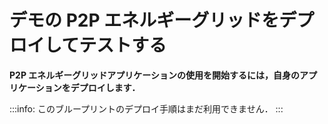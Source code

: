 # デモの P2P エネルギーグリッドをデプロイしてテストする
<!-- # Deploy and test the P2P energy grid demo -->

**P2P エネルギーグリッドアプリケーションの使用を開始するには，自身のアプリケーションをデプロイします．**
<!-- **To start using the P2P energy grid app, deploy your own application.** -->

:::info:
このブループリントのデプロイ手順はまだ利用できません．
:::
<!-- :::info: -->
<!-- Deployment instructions are not yet available for this blueprint. -->
<!-- ::: -->

<!-- ## 前提条件 -->
<!-- ## Prerequisites -->

<!-- P2Pエネルギーグリッドアプリケーションをデプロイするには，次のものが必要です． -->
<!-- To deploy the P2P energy grid app, you must have the following: -->

<!-- ### ハードウェア -->
<!-- ### Hardware -->

<!-- - エネルギー源，生産者，および消費者はRaspberry Pi（ラズパイ）で実行できます -->
<!-- - The sources, producers, and consumers can run on Raspberry Pis (RPi) -->
<!-- - グリッドは，Web API，データベースストレージ，およびバックグラウンドタスクが可能なサーバーで実行する必要があります． -->
<!-- - The grid must be run on a server that's capable of web APIs, database storage and background tasks -->

<!-- ### ソフトウェア -->
<!-- ### Software -->

<!-- - [Node.js](https://nodejs.org/) -->

<!-- - [MAM（マスクされた認証済みメッセージング）](https://github.com/iotaledger/mam.client.js) -->
<!-- - [MAM (Masked Authenticated Messaging)](https://github.com/iotaledger/mam.client.js) -->

<!-- 次のいずれかのクラウドサービスまたはローカルサーバーから選択します． -->
<!-- Choose from one of the following cloud services or a local server: -->

<!-- - Amazon -->
  <!-- * [Webサーバー](https://aws.amazon.com/s3/) -->
  <!-- * [Web server](https://aws.amazon.com/s3/) -->
  <!-- * [APIサーバー](https://aws.amazon.com/api-gateway/) -->
  <!-- * [API server](https://aws.amazon.com/api-gateway/) -->
  <!-- * [NoSQLデーターベース](https://aws.amazon.com/dynamodb/) -->
  <!-- * [NoSQL database](https://aws.amazon.com/dynamodb/) -->
  <!-- * [バックグラウンドタスク](https://aws.amazon.com/lambda/) -->
  <!-- * [Background tasks](https://aws.amazon.com/lambda/) -->

<!-- - ローカルサーバー -->
  <!-- * Local server -->
  <!-- * ストレージ：ローカルファイルシステム -->
  <!-- * Storage: local file system -->
  <!-- * Webサーバー：Nginx -->
  <!-- * Web server: Nginx -->
  <!-- * APIサーバー：Node.js（Express） -->
  <!-- * API server: Node.js with Express -->
  <!-- * NoSQLデーターベース：MongoDB -->
  <!-- * NoSQL database: MongoDB -->
  <!-- * バックグラウンドタスク：Node.jsタスクを実行するタスクスケジューラ -->
  <!-- * Background tasks: Task scheduler running Node.js tasks -->

<!-- ### プログラミング知識 -->
<!-- ### Programming knowledge -->

<!-- - JavaScript/TypeScript -->
<!-- - HTML/CSS -->
<!-- - [Reactフレームワーク](https://github.com/facebook/create-react-app) -->
<!-- - [React framework](https://github.com/facebook/create-react-app) -->
<!-- - 必要なサードパーティライセンス -->
<!-- - Required third-party licenses -->
<!-- - クラウドサービス -->
<!-- - Cloud services -->

<!-- ### IOTA知識 -->
<!-- ### IOTA knowledge -->

<!-- MAMチャネルの理解 -->
<!-- An understanding of MAM channels. -->

<!-- ## P2Pエネルギーグリッドアプリをデプロイする -->
<!-- ## Deploy the P2P energy grid app -->

<!-- The deployment instructions are documented in the [GitHub repository](https://github.com/iotaledger/poc-p2p-energy). -->

<!-- Sources running on RPi need the following: -->
<!-- - Local area network (LAN) or wide area network (WAN) connection to the grid -->
<!-- - Connection to an IOTA node (can be internal) -->
<!-- - [Node.js](https://github.com/audstanley/NodeJs-Raspberry-Pi) -->

<!-- ラズパイ上で実行されている生産者には以下が必要です． -->
<!-- Producers running on RPi need the following: -->
<!-- - グリッドへのローカルエリアネットワーク（LAN）またはワイドエリアネットワーク（WAN）接続 -->
<!-- - Local area network (LAN) or wide area network (WAN) connection to the grid -->
<!-- - IOTAノードへの接続（内蔵することもできます） -->
<!-- - Connection to an IOTA node (can be internal) -->
<!-- - [Node.js](https://github.com/audstanley/NodeJs-Raspberry-Pi) -->

<!-- ラズパイ上で実行されている消費者には以下が必要です． -->
<!-- Consumers running on RPi need the following: -->
<!-- - グリッドへのローカルエリアネットワーク（LAN）またはワイドエリアネットワーク（WAN）接続 -->
<!-- - Local area network (LAN) or wide area network (WAN) connection to the grid -->
<!-- - IOTAノードへの接続（内蔵することもできます） -->
<!-- - Connection to an IOTA node (can be internal) -->
<!-- - [Node.js](https://github.com/audstanley/NodeJs-Raspberry-Pi) -->

<!-- Grids running in the cloud or on a local server need the following: -->
<!-- - WAN connection -->
<!-- - Connection to an IOTA node -->
